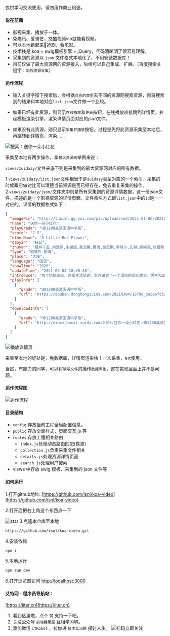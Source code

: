 
仅供学习交流使用，请勿用作商业用途。  

#### 说在前面

- 影视采集、播放于一体。
- 免疼讯、爱骑艺、悠酷视频vip就能看视频。
- 可以本地跑起来🏃追剧、看电影。
- 技术栈是 koa + swig模板引擎 + jQuery，代码清晰明了很容易理解。
- 采集到的资源以 `json` 文件格式本地化了，不用安装数据库！
- 目前仅做了最大资源网的资源接入，后续可以自己集成、扩展。（百度搜索关键字：`影视资源采集`）

#### 运作流程
- 输入关键字按下搜索后，会根据`对应的类型`去不同的资源网搜索资源，再将搜索到的结果和本地对应`list.json`文件做一个比较。  

- 如果已经有此资源，则显示`在线播放`和`更新`按钮，在线播放直接跳到详情页，拉起模板渲染引擎，渲染详情页面对应的json文件。  

- 如果没有此资源，则只显示`采集并播放`按钮，过程是先将此资源采集至本地后，再跳转到详情页，渲染......  

![搜索：送你一朵小红花](https://static.iiter.cn/article/4dd92cb3c141beddd752a8334bed6e89.png)

采集至本地有两步操作，拿`最大资源网`举例来说：

`views/zuidazy/`文件夹底下则是采集到的最大资源网对应的所有数据。

1.`views/zuidazy/list.json`文件相当于是`zuidazy`类型对应的一个索引，采集的时候跟它做对比可以清楚当前资源是否已经存在，免去重复采集的操作。
2.`views/zuidazy/json/`文件夹中则是所有采集到的资源详情数据，这一份json文件，描述的是一个影视资源的详情页面，文件命名方式跟`list.json`中的`id`是一一对应的。详情的数据格式如下：
```json
{
  "imagePic": "http://tupian.gg-zui.com/pic/upload/vod/2021-01-06/202101061609936935.jpg",
  "name": "送你一朵小红花",
  "playGrade": "HD1280高清国语中字版",
  "score": "7.5",
  "otherName": "A Little Red Flower",
  "daoyan": "韩延",
  "zhuyan": "易烊千玺,刘浩存,朱媛媛,高亚麟,夏雨,岳云鹏,李晓川,孔琳,吴晓亮,张绍刚,孙强,安笑歌,李增辉,姚未平,张浩天,柴陆",
  "type": "剧情片 剧情",
  "place": "大陆",
  "language": "国语",
  "showTime": "2020",
  "updateTime": "2021-03-04 18:30:36",
  "introduce": "两个抗癌家庭，两组生活轨迹。影片讲述了一个温情的现实故事，思考和直面了每一个普通人都会面临的终极问题——想象死亡随时可能到来，我们唯一要做的就是爱和珍惜。",
  "playInfo": [
    {
      "grade": "HD1280高清国语中字版",
      "url": "https://douban.donghongzuida.com/20210304/18796_ce5e6fcb/index.m3u8"
    }
  ],
  "downloadInfo": [
    {
      "grade": "HD1280高清国语中字版",
      "url": "http://vipxz.bocai-zuida.com/2103/送你一朵小红花.HD1280高清国语中字版.mp4"
    }
  ]
}
```
![播放详情页](https://static.iiter.cn/article/162536a6aa2a376a300688494c7df20c.png)

采集至本地的好处是，免数据库，详情页渲染快！一次采集，`N次`使用。

当然，有能力的同学，可以将`读写文件`的操作`数据库化`，这在实现层面上并不是问题。


#### 运作流程图

![运作流程](https://static.iiter.cn/article/54f9f95ea29e2ffd23c300b79e0bb709.png)

#### 目录结构

- `config` 存放当前工程全局配置信息。
- `public` 存放全局样式、页面交互 js 等
- `routes` 存放工程相关路由
  - `index.js`处理动态路由匹配(换源)
  - `collection.js`负责采集文件相关
  - `details.js`处理资源详情页面
  - `search.js`处理用户搜索
- views 中存放 swig 模板、采集到的 json 文件等

#### 如何运行

1.打开github地址: [https://github.com/isnl/koa-video](https://github.com/isnl/koa-video)  

2.打开后把右上角这个东西点一下  

![star](https://static.iiter.cn/article/3bbc16ffb5beb901ac739b76872dd69e.png)
3.克隆本仓库至本地
```bash
https://github.com/isnl/koa-video.git
```
4.安装依赖
```bash
npm i
```
5.本地运行
```bash
npm run dev
```
6.打开浏览器访问 [http://localhost:3000](http://localhost:3000)

#### 艾特网 - 程序员导航站：

[https://iiter.cn](https://iiter.cn)

1. 看到这里啦，点个 `赞` 支持一下吧。
2. 关注公众号 `前端糖果屋` 互相学习鸭。
3. 添加微信 `itRobot` ，拉你进 `技术交流群` 探讨人生。
   ![扫码立即关注](https://static.iiter.cn/mp_footer.png)

